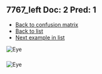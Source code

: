 ## 7767_left Doc: 2 Pred: 1
- [Back to confusion matrix](https://github.com/juliandewit/kaggle_retinopathy/blob/master/matrix.md)
- [Back to list](https://github.com/juliandewit/kaggle_retinopathy/blob/master/lists/21/list.md)
- [Next example in list](https://github.com/juliandewit/kaggle_retinopathy/blob/master/lists/21/77/7774_left.md)

![Eye](https://retinopaty.blob.core.windows.net/size1024/7767_left_2.jpeg)

### 

![Eye]()
